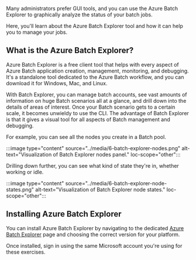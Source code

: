 Many administrators prefer GUI tools, and you can use the Azure Batch Explorer to graphically analyze the status of your batch jobs.

Here, you'll learn about the Azure Batch Explorer tool and how it can help you to manage your jobs.

## What is the Azure Batch Explorer?

Azure Batch Explorer is a free client tool that helps with every aspect of Azure Batch application creation, management, monitoring, and debugging. It's a standalone tool dedicated to the Azure Batch workflow, and you can download it for Windows, Mac, and Linux.

With Batch Explorer, you can manage batch accounts, see vast amounts of information on huge Batch scenarios all at a glance, and drill down into the details of areas of interest. Once your Batch scenario gets to a certain scale, it becomes unwieldy to use the CLI. The advantage of Batch Explorer is that it gives a visual tool for all aspects of Batch management and debugging.

For example, you can see all the nodes you create in a Batch pool.

:::image type="content" source="../media/6-batch-explorer-nodes.png" alt-text="Visualization of Batch Explorer nodes panel." loc-scope="other"::: <!-- no-loc -->

Drilling down further, you can see what kind of state they're in, whether working or idle.

:::image type="content" source="../media/6-batch-explorer-node-states.png" alt-text="Visualization of Batch Explorer node states." loc-scope="other":::

## Installing Azure Batch Explorer

You can install Azure Batch Explorer by navigating to the dedicated [Azure Batch Explorer](https://azure.github.io/BatchExplorer/) page and choosing the correct version for your platform.

Once installed, sign in using the same Microsoft account you're using for these exercises.
